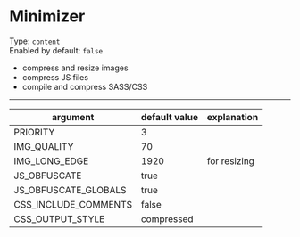 # Minimizer

Type: `content`  
Enabled by default: `false`

- compress and resize images
- compress JS files
- compile and compress SASS/CSS


---

|argument				|default value		|explanation									|
|-----------------------|-------------------|-----------------------------------------------|
|PRIORITY				|3					|												|
|IMG_QUALITY			|70					|												|
|IMG_LONG_EDGE			|1920 				|for resizing									|
|JS_OBFUSCATE			|true				|												|
|JS_OBFUSCATE_GLOBALS	|true				|												|
|CSS_INCLUDE_COMMENTS	|false				|												|
|CSS_OUTPUT_STYLE		|compressed			|												|
